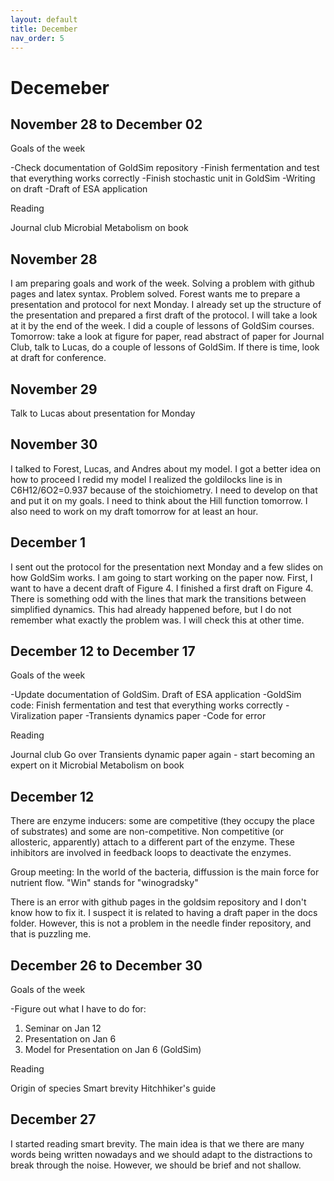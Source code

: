 ```yaml
---
layout: default
title: December
nav_order: 5
---
```


# Decemeber

## November 28 to December 02

Goals of the week

-Check documentation of GoldSim repository
-Finish fermentation and test that everything works correctly
-Finish stochastic unit in GoldSim
-Writing on draft
-Draft of ESA application

Reading

Journal club
Microbial Metabolism on book


## November 28
I am preparing goals and work of the week.
Solving a problem with github pages and latex syntax. Problem solved.
Forest wants me to prepare a presentation and protocol for next Monday. I already set up the structure
of the presentation and prepared a first draft of the protocol. I will take a look at it by 
the end of the week.
I did a couple of lessons of GoldSim courses.
Tomorrow: take a look at figure for paper, read abstract of paper for Journal Club, talk to Lucas, 
do a couple of lessons of GoldSim. If there is time, look at draft for conference.

## November 29
Talk to Lucas about presentation for Monday


## November 30
I talked to Forest, Lucas, and Andres about my model. I got a better idea on how to proceed
I redid my model
I realized the goldilocks line is in C6H12/6O2=0.937 because of the stoichiometry. I need to develop
on that and put it on my goals.
I need to think about the Hill function tomorrow.
I also need to work on my draft tomorrow for at least an hour.

## December 1
I sent out the protocol for the presentation next Monday and a few slides on how GoldSim works.
I am going to start working on the paper now. First, I want to have a decent draft of Figure 4.
I finished a first draft on Figure 4. There is something odd with the lines that mark the transitions between simplified dynamics.
This had already happened before, but I do not remember what exactly the problem was. I will check this at other time.

## December 12 to December 17

Goals of the week

-Update documentation of GoldSim. Draft of ESA application
-GoldSim code: Finish fermentation and test that everything works correctly
-Viralization paper
-Transients dynamics paper
-Code for error

Reading

Journal club
Go over Transients dynamic paper again - start becoming an expert on it
Microbial Metabolism on book


## December 12
There are enzyme inducers: some are competitive (they occupy the place of substrates) and some are non-competitive. Non competitive (or allosteric, apparently) attach to a different part of the enzyme. These inhibitors are involved in feedback loops to deactivate the enzymes.

Group meeting:
In the world of the bacteria, diffussion is the main force for nutrient flow.
"Win" stands for "winogradsky"


There is an error with github pages in the goldsim repository and I don't know how to fix it. I suspect it is related to having a draft paper in the docs folder. However, this is not a problem in the needle finder repository, and that is puzzling me.

## December 26 to December 30

Goals of the week

-Figure out what I have to do for:
1. Seminar on Jan 12
2. Presentation on Jan 6
3. Model for Presentation on Jan 6 (GoldSim)

Reading

Origin of species
Smart brevity
Hitchhiker's guide

## December 27

I started reading smart brevity. The main idea is that we there are many words being written nowadays and we should adapt to the distractions to break through the noise. However, we should be brief and not shallow.